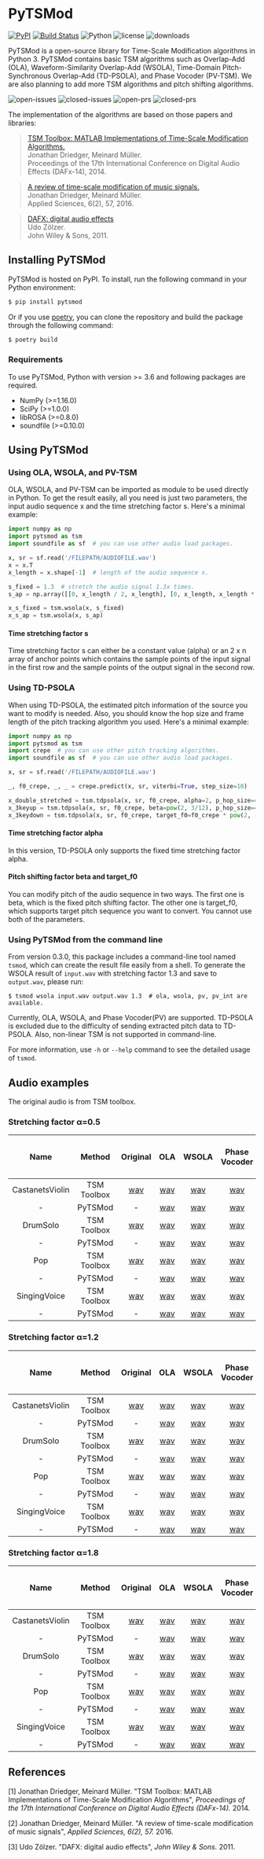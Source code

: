 PyTSMod
===================
[![PyPI](https://img.shields.io/pypi/v/pytsmod.svg)](https://pypi.python.org/pypi/pytsmod)
[![Build Status](https://img.shields.io/travis/KAIST-MACLab/PyTSMod/main)](https://travis-ci.org/KAIST-MACLab/PyTSMod)
![Python](https://img.shields.io/pypi/pyversions/pytsmod.svg)
![license](https://img.shields.io/github/license/KAIST-MACLab/PyTSMod.svg)
![downloads](https://img.shields.io/pypi/dm/pytsmod.svg)

PyTSMod is a open-source library for Time-Scale Modification algorithms in Python 3. PyTSMod contains basic TSM algorithms such as Overlap-Add (OLA), Waveform-Similarity Overlap-Add (WSOLA), Time-Domain Pitch-Synchronous Overlap-Add (TD-PSOLA), and Phase Vocoder (PV-TSM). We are also planning to add more TSM algorithms and pitch shifting algorithms.

![open-issues](https://img.shields.io/github/issues/KAIST-MACLab/pytsmod.svg)
![closed-issues](https://img.shields.io/github/issues-closed/KAIST-MACLab/pytsmod.svg)
![open-prs](https://img.shields.io/github/issues-pr/KAIST-MACLab/pytsmod.svg)
![closed-prs](https://img.shields.io/github/issues-pr-closed/KAIST-MACLab/pytsmod.svg)

The implementation of the algorithms are based on those papers and libraries:

> [TSM Toolbox: MATLAB Implementations of Time-Scale Modification Algorithms.](https://www.audiolabs-erlangen.de/content/resources/MIR/TSMtoolbox/2014_DriedgerMueller_TSM-Toolbox_DAFX.pdf)<br>
> Jonathan Driedger, Meinard Müller.<br>
> Proceedings of the 17th International Conference on Digital Audio Effects (DAFx-14), 2014.

> [A review of time-scale modification of music signals.](https://www.mdpi.com/2076-3417/6/2/57htm)<br>
> Jonathan Driedger, Meinard Müller.<br>
> Applied Sciences, 6(2), 57, 2016.

> [DAFX: digital audio effects](https://books.google.co.kr/books?hl=ko&lr=&id=DX-mRhkJL74C&oi=fnd&pg=PT7&dq=Dafx+book&ots=EMFASHiHrs&sig=Mtft4q1dJgFXjOsDnLyMN9eKMRQ#v=onepage&q=Dafx%20book&f=false)<br>
> Udo Zölzer.<br>
> John Wiley & Sons, 2011.


## Installing PyTSMod

PyTSMod is hosted on PyPI. To install, run the following command in your Python environment:

```bash
$ pip install pytsmod
```

Or if you use [poetry](https://python-poetry.org), you can clone the repository and build the package through the following command:

```bash
$ poetry build
```

### Requirements

To use PyTSMod, Python with version >= 3.6 and following packages are required.
- NumPy (>=1.16.0)
- SciPy (>=1.0.0)
- libROSA (>=0.8.0)
- soundfile (>=0.10.0)

## Using PyTSMod

### Using OLA, WSOLA, and PV-TSM

OLA, WSOLA, and PV-TSM can be imported as module to be used directly in Python. To get the result easily, all you need is just two parameters, the input audio sequence x and the time stretching factor s. Here's a minimal example:

```python
import numpy as np
import pytsmod as tsm
import soundfile as sf  # you can use other audio load packages.

x, sr = sf.read('/FILEPATH/AUDIOFILE.wav')
x = x.T
x_length = x.shape[-1]  # length of the audio sequence x.

s_fixed = 1.3  # stretch the audio signal 1.3x times.
s_ap = np.array([[0, x_length / 2, x_length], [0, x_length, x_length * 1.5]])  # double the first half of the audio only and preserve the other half.

x_s_fixed = tsm.wsola(x, s_fixed)
x_s_ap = tsm.wsola(x, s_ap)
```

#### Time stretching factor s

Time stretching factor s can either be a constant value (alpha) or an 2 x n array of anchor points which contains the sample points of the input signal in the first row and the sample points of the output signal in the second row.


### Using TD-PSOLA

When using TD-PSOLA, the estimated pitch information of the source you want to modify is needed. Also, you should know the hop size and frame length of the pitch tracking algorithm you used. Here's a minimal example:

```python
import numpy as np
import pytsmod as tsm
import crepe  # you can use other pitch tracking algorithms.
import soundfile as sf  # you can use other audio load packages.

x, sr = sf.read('/FILEPATH/AUDIOFILE.wav')

_, f0_crepe, _, _ = crepe.predict(x, sr, viterbi=True, step_size=10)

x_double_stretched = tsm.tdpsola(x, sr, f0_crepe, alpha=2, p_hop_size=441, p_win_size=1470)  # hop_size and frame_length for CREPE step_size=10 with sr=44100
x_3keyup = tsm.tdpsola(x, sr, f0_crepe, beta=pow(2, 3/12), p_hop_size=441, p_win_size=1470)
x_3keydown = tsm.tdpsola(x, sr, f0_crepe, target_f0=f0_crepe * pow(2, -3/12), p_hop_size=441, p_win_size=1470)
```

#### Time stretching factor alpha

In this version, TD-PSOLA only supports the fixed time stretching factor alpha.

#### Pitch shifting factor beta and target_f0

You can modify pitch of the audio sequence in two ways. The first one is beta, which is the fixed pitch shifting factor. The other one is target_f0, which supports target pitch sequence you want to convert. You cannot use both of the parameters.

### Using PyTSMod from the command line

From version 0.3.0, this package includes a command-line tool named `tsmod`, which can create the result file easily from a shell. To generate the WSOLA result of `input.wav` with stretching factor 1.3 and save to `output.wav`, please run:

```shell
$ tsmod wsola input.wav output.wav 1.3  # ola, wsola, pv, pv_int are available.
```

Currently, OLA, WSOLA, and Phase Vocoder(PV) are supported. TD-PSOLA is excluded due to the difficulty of sending extracted pitch data to TD-PSOLA. Also, non-linear TSM is not supported in command-line.

For more information, use `-h` or `--help` command to see the detailed usage of `tsmod`.

## Audio examples

The original audio is from TSM toolbox.

### Stretching factor α=0.5

| Name | Method | Original | OLA | WSOLA | Phase Vocoder | Phase Vocoder (phase locking) | TSM based on HPSS |
| :---: | :---: | :---: | :---: | :---: | :---: | :---: | :---: |
| CastanetsViolin | TSM Toolbox | [wav](https://www.audiolabs-erlangen.de/content/resources/MIR/TSMtoolbox/CastanetsViolin_ORIG.wav) | [wav](https://www.audiolabs-erlangen.de/content/resources/MIR/TSMtoolbox/CastanetsViolin_0.50_OLA.wav) | [wav](https://www.audiolabs-erlangen.de/content/resources/MIR/TSMtoolbox/CastanetsViolin_0.50_WSOLA.wav) | [wav](https://www.audiolabs-erlangen.de/content/resources/MIR/TSMtoolbox/CastanetsViolin_0.50_PV.wav) | [wav](https://www.audiolabs-erlangen.de/content/resources/MIR/TSMtoolbox/CastanetsViolin_0.50_PVpl.wav) | [wav](https://www.audiolabs-erlangen.de/content/resources/MIR/TSMtoolbox/CastanetsViolin_0.50_HP.wav) |
| - | PyTSMod | - | [wav](https://drive.google.com/file/d/12W-koxh8OkyrzEHibVifoYtWmuKCIbxy/view?usp=sharing) | [wav](https://drive.google.com/file/d/1juWR2-jx5rlPLv2JxhIiJZa83T7kgp3C/view?usp=sharing) | [wav](https://drive.google.com/file/d/1KdiTUkpdm1qMmMkdqkrMJhoRW_asUoqJ/view?usp=sharing) | [wav](https://drive.google.com/file/d/1dTSeSxkUGAEW75fpgFQXE9VoRuu3cgUR/view?usp=sharing) | [wav](https://drive.google.com/file/d/1W7saDSQCYEOc2ahqi7D4fAPZc2bCryrm/view?usp=sharing) |
| DrumSolo | TSM Toolbox | [wav](https://www.audiolabs-erlangen.de/content/resources/MIR/TSMtoolbox/DrumSolo_ORIG.wav) | [wav](https://www.audiolabs-erlangen.de/content/resources/MIR/TSMtoolbox/DrumSolo_0.50_OLA.wav) | [wav](https://www.audiolabs-erlangen.de/content/resources/MIR/TSMtoolbox/DrumSolo_0.50_WSOLA.wav) | [wav](https://www.audiolabs-erlangen.de/content/resources/MIR/TSMtoolbox/DrumSolo_0.50_PV.wav) | [wav](https://www.audiolabs-erlangen.de/content/resources/MIR/TSMtoolbox/DrumSolo_0.50_PVpl.wav) | [wav](https://www.audiolabs-erlangen.de/content/resources/MIR/TSMtoolbox/DrumSolo_0.50_HP.wav)
| - | PyTSMod | - | [wav](https://drive.google.com/file/d/1RD-rK0yInskaWuDhuKGPxMc1zzIMZFSv/view?usp=sharing) | [wav](https://drive.google.com/file/d/1PCxQTpzHbub-tpnqFYpbR-SEOpjq5L1m/view?usp=sharing) | [wav](https://drive.google.com/file/d/1QXbRdHN3UVBmnXax_FpNDPf3dAyKIlhi/view?usp=sharing) | [wav](https://drive.google.com/file/d/1vRPXSfgyvnTPVgSTGeryBtReYqFC1GC8/view?usp=sharing) | [wav](https://drive.google.com/file/d/19eQyATSxJB1Ia6eBBTHaz1OycsbAL0qM/view?usp=sharing) |
| Pop | TSM Toolbox | [wav](https://www.audiolabs-erlangen.de/content/resources/MIR/TSMtoolbox/Pop_ORIG.wav) | [wav](https://www.audiolabs-erlangen.de/content/resources/MIR/TSMtoolbox/Pop_0.50_OLA.wav) | [wav](https://www.audiolabs-erlangen.de/content/resources/MIR/TSMtoolbox/Pop_0.50_WSOLA.wav) | [wav](https://www.audiolabs-erlangen.de/content/resources/MIR/TSMtoolbox/Pop_0.50_PV.wav) | [wav](https://www.audiolabs-erlangen.de/content/resources/MIR/TSMtoolbox/Pop_0.50_PVpl.wav) | [wav](https://www.audiolabs-erlangen.de/content/resources/MIR/TSMtoolbox/Pop_0.50_HP.wav)
| - | PyTSMod | - | [wav](https://drive.google.com/file/d/1y8MFOQ4uEhs_S2V_FpPHfPeLCOpfdLAa/view?usp=sharing) | [wav](https://drive.google.com/file/d/1E6SlzID07ZmHOLE_GW3Dz3HizmnMf13U/view?usp=sharing) | [wav](https://drive.google.com/file/d/1pDcNsUyzGP3yr_TA7G7vJzBRi6bHuuTL/view?usp=sharing) | [wav](https://drive.google.com/file/d/1fbkMupHp8PTXIg6_QINDTyBWkfnzO7DA/view?usp=sharing) | [wav](https://drive.google.com/file/d/1lnP-75-QsIwXXfqsXqKPN6z4Qs4s_AWc/view?usp=sharing) |
| SingingVoice | TSM Toolbox | [wav](https://www.audiolabs-erlangen.de/content/resources/MIR/TSMtoolbox/SingingVoice_ORIG.wav) | [wav](https://www.audiolabs-erlangen.de/content/resources/MIR/TSMtoolbox/SingingVoice_0.50_OLA.wav) | [wav](https://www.audiolabs-erlangen.de/content/resources/MIR/TSMtoolbox/SingingVoice_0.50_WSOLA.wav) | [wav](https://www.audiolabs-erlangen.de/content/resources/MIR/TSMtoolbox/SingingVoice_0.50_PV.wav) | [wav](https://www.audiolabs-erlangen.de/content/resources/MIR/TSMtoolbox/SingingVoice_0.50_PVpl.wav) | [wav](https://www.audiolabs-erlangen.de/content/resources/MIR/TSMtoolbox/SingingVoice_0.50_HP.wav) |
| - | PyTSMod | - | [wav](https://drive.google.com/file/d/1pzzm1xBB4Qo-vcAdrxDSHiec4CWPpds8/view?usp=sharing) | [wav](https://drive.google.com/file/d/1Oq-CiDbw4i20RoSqsx8YMDvq3p_TV06x/view?usp=sharing) | [wav](https://drive.google.com/file/d/10eh-jad5_VhCqiR6F_irK5jXp0rlq2ay/view?usp=sharing) | [wav](https://drive.google.com/file/d/1iAgToNlK7LMFA-VVMlB3O_hPiChJZN34/view?usp=sharing) | [wav](https://drive.google.com/file/d/1LUHXGkYc-4IBpuM0DiQn_pBGS30-hFMR/view?usp=sharing) |

### Stretching factor α=1.2

| Name | Method | Original | OLA | WSOLA | Phase Vocoder | Phase Vocoder (phase locking) | TSM based on HPSS |
| :---: | :---: | :---: | :---: | :---: | :---: | :---: | :---: |
| CastanetsViolin | TSM Toolbox | [wav](https://www.audiolabs-erlangen.de/content/resources/MIR/TSMtoolbox/CastanetsViolin_ORIG.wav) | [wav](https://www.audiolabs-erlangen.de/content/resources/MIR/TSMtoolbox/CastanetsViolin_1.20_OLA.wav) | [wav](https://www.audiolabs-erlangen.de/content/resources/MIR/TSMtoolbox/CastanetsViolin_1.20_WSOLA.wav) | [wav](https://www.audiolabs-erlangen.de/content/resources/MIR/TSMtoolbox/CastanetsViolin_1.20_PV.wav) | [wav](https://www.audiolabs-erlangen.de/content/resources/MIR/TSMtoolbox/CastanetsViolin_1.20_PVpl.wav) | [wav](https://www.audiolabs-erlangen.de/content/resources/MIR/TSMtoolbox/CastanetsViolin_1.20_HP.wav) |
| - | PyTSMod | - | [wav](https://drive.google.com/file/d/1o7BtVNyZ9IYF5Jf6llwoMtFMYpzc9Idj/view?usp=sharing) | [wav](https://drive.google.com/file/d/1IDS4TjmhE3Ge2lD_xbN8Flw508ta_OV7/view?usp=sharing) | [wav](https://drive.google.com/file/d/1rMjZcG4Izrlc9_cHdN96KP6EwdgwsLg4/view?usp=sharing) | [wav](https://drive.google.com/file/d/1GMEYrePkNejHEBE9n0DyTnnjiEpUm3wi/view?usp=sharing) | [wav](https://drive.google.com/file/d/1QMRE7Qo5SuCgqhHSz6_DZWWWS-joh3T4/view?usp=sharing) |
| DrumSolo | TSM Toolbox | [wav](https://www.audiolabs-erlangen.de/content/resources/MIR/TSMtoolbox/DrumSolo_ORIG.wav) | [wav](https://www.audiolabs-erlangen.de/content/resources/MIR/TSMtoolbox/DrumSolo_1.20_OLA.wav) | [wav](https://www.audiolabs-erlangen.de/content/resources/MIR/TSMtoolbox/DrumSolo_1.20_WSOLA.wav) | [wav](https://www.audiolabs-erlangen.de/content/resources/MIR/TSMtoolbox/DrumSolo_1.20_PV.wav) | [wav](https://www.audiolabs-erlangen.de/content/resources/MIR/TSMtoolbox/DrumSolo_1.20_PVpl.wav) | [wav](https://www.audiolabs-erlangen.de/content/resources/MIR/TSMtoolbox/DrumSolo_1.20_HP.wav)
| - | PyTSMod | - | [wav](https://drive.google.com/file/d/1YgqwREMoOfSf2VPXLkzLNewKFlJ0iqmR/view?usp=sharing) | [wav](https://drive.google.com/file/d/1ZT-v8x65uRnhTRf9us8NI3NuoO8ia3m7/view?usp=sharing) | [wav](https://drive.google.com/file/d/1uGB4L5ffzwew7aeEqT1Yu1HGIXemupWc/view?usp=sharing) | [wav](https://drive.google.com/file/d/13k8CEktMpkRrrUSKnrVONqM8_yI1SysC/view?usp=sharing) | [wav](https://drive.google.com/file/d/1uozKTawYC9i8f5jbD4SoQjxh4PhjL-i8/view?usp=sharing) |
| Pop | TSM Toolbox | [wav](https://www.audiolabs-erlangen.de/content/resources/MIR/TSMtoolbox/Pop_ORIG.wav) | [wav](https://www.audiolabs-erlangen.de/content/resources/MIR/TSMtoolbox/Pop_1.20_OLA.wav) | [wav](https://www.audiolabs-erlangen.de/content/resources/MIR/TSMtoolbox/Pop_1.20_WSOLA.wav) | [wav](https://www.audiolabs-erlangen.de/content/resources/MIR/TSMtoolbox/Pop_1.20_PV.wav) | [wav](https://www.audiolabs-erlangen.de/content/resources/MIR/TSMtoolbox/Pop_1.20_PVpl.wav) | [wav](https://www.audiolabs-erlangen.de/content/resources/MIR/TSMtoolbox/Pop_1.20_HP.wav)
| - | PyTSMod | - | [wav](https://drive.google.com/file/d/1gj3PpiMR7OMPrRDej9Z-oxRf0b-ik-Gf/view?usp=sharing) | [wav](https://drive.google.com/file/d/1GKCkZU2dOVTk6ImDfEf3Gf3PrZxcReHW/view?usp=sharing) | [wav](https://drive.google.com/file/d/19Y02rGU6YEzAHtvSfpdHtBvlda8EGQZ6/view?usp=sharing) | [wav](https://drive.google.com/file/d/1yVye1wHpxeuCXOAZaVfWOC4G6xL4H_Hu/view?usp=sharing) | [wav](https://drive.google.com/file/d/1qfRglRBEzQDwI3iXhb-2RdNkYULJnNQC/view?usp=sharing) |
| SingingVoice | TSM Toolbox | [wav](https://www.audiolabs-erlangen.de/content/resources/MIR/TSMtoolbox/SingingVoice_ORIG.wav) | [wav](https://www.audiolabs-erlangen.de/content/resources/MIR/TSMtoolbox/SingingVoice_1.20_OLA.wav) | [wav](https://www.audiolabs-erlangen.de/content/resources/MIR/TSMtoolbox/SingingVoice_1.20_WSOLA.wav) | [wav](https://www.audiolabs-erlangen.de/content/resources/MIR/TSMtoolbox/SingingVoice_1.20_PV.wav) | [wav](https://www.audiolabs-erlangen.de/content/resources/MIR/TSMtoolbox/SingingVoice_1.20_PVpl.wav) | [wav](https://www.audiolabs-erlangen.de/content/resources/MIR/TSMtoolbox/SingingVoice_1.20_HP.wav) |
| - | PyTSMod | - | [wav](https://drive.google.com/file/d/1IxMpXjuBzrVbofo8FMMbkOREZkaW17bQ/view?usp=sharing) | [wav](https://drive.google.com/file/d/1iXpWEIKKHTkx0VCTxtXbhAIyxVO5CLme/view?usp=sharing) | [wav](https://drive.google.com/file/d/1XH_5sfZLSDgziXEbK_ApltScGVS0EVHT/view?usp=sharing) | [wav](https://drive.google.com/file/d/1sgBpTOz_WYVc8iDTQyjxmzHZYhgu0elS/view?usp=sharing) | [wav](https://drive.google.com/file/d/1eT9yKW-LTfifjr0C8Y1X4DghLLNXsz4W/view?usp=sharing) |

### Stretching factor α=1.8

| Name | Method | Original | OLA | WSOLA | Phase Vocoder | Phase Vocoder (phase locking) | TSM based on HPSS |
| :---: | :---: | :---: | :---: | :---: | :---: | :---: | :---: |
| CastanetsViolin | TSM Toolbox | [wav](https://www.audiolabs-erlangen.de/content/resources/MIR/TSMtoolbox/CastanetsViolin_ORIG.wav) | [wav](https://www.audiolabs-erlangen.de/content/resources/MIR/TSMtoolbox/CastanetsViolin_1.80_OLA.wav) | [wav](https://www.audiolabs-erlangen.de/content/resources/MIR/TSMtoolbox/CastanetsViolin_1.80_WSOLA.wav) | [wav](https://www.audiolabs-erlangen.de/content/resources/MIR/TSMtoolbox/CastanetsViolin_1.80_PV.wav) | [wav](https://www.audiolabs-erlangen.de/content/resources/MIR/TSMtoolbox/CastanetsViolin_1.80_PVpl.wav) | [wav](https://www.audiolabs-erlangen.de/content/resources/MIR/TSMtoolbox/CastanetsViolin_1.80_HP.wav) |
| - | PyTSMod | - | [wav](https://drive.google.com/file/d/14pwBV64ycLHdBUgGbpNm0qfL_asIwlIK/view?usp=sharing) | [wav](https://drive.google.com/file/d/1IBRwYsBHaTOTfdUFZuOvGhvsSJOy4TwA/view?usp=sharing) | [wav](https://drive.google.com/file/d/1Rkw1Gg83_7t8bMZ4uO2PTalP8PexMsZH/view?usp=sharing) | [wav](https://drive.google.com/file/d/1aaEHj4dhpxiruesUXGmtNqz5ar-H7jkx/view?usp=sharing) | [wav](https://drive.google.com/file/d/15u0ToohxKpIYnelO0RlKsLv0CTqamIiZ/view?usp=sharing) |
| DrumSolo | TSM Toolbox | [wav](https://www.audiolabs-erlangen.de/content/resources/MIR/TSMtoolbox/DrumSolo_ORIG.wav) | [wav](https://www.audiolabs-erlangen.de/content/resources/MIR/TSMtoolbox/DrumSolo_1.80_OLA.wav) | [wav](https://www.audiolabs-erlangen.de/content/resources/MIR/TSMtoolbox/DrumSolo_1.80_WSOLA.wav) | [wav](https://www.audiolabs-erlangen.de/content/resources/MIR/TSMtoolbox/DrumSolo_1.80_PV.wav) | [wav](https://www.audiolabs-erlangen.de/content/resources/MIR/TSMtoolbox/DrumSolo_1.80_PVpl.wav) | [wav](https://www.audiolabs-erlangen.de/content/resources/MIR/TSMtoolbox/DrumSolo_1.80_HP.wav) |
| - | PyTSMod | - | [wav](https://drive.google.com/file/d/1h1AGHMz1z1rkg8bRV94lBq1h-7tPg2N2/view?usp=sharing) | [wav](https://drive.google.com/file/d/12KlsY0Et0MICm4F3aFPUqkWGPRsKG8W0/view?usp=sharing) | [wav](https://drive.google.com/file/d/1ZNWoYTr_ErXXcq2bFU3o2YuqhTelZ1Q7/view?usp=sharing) | [wav](https://drive.google.com/file/d/1AZMGWQ9GzqeQA-wIMCyfvDNW4ji-tZsR/view?usp=sharing) | [wav](https://drive.google.com/file/d/139lVGzUwyrSo9AcRp3kuDQABiHcnKcxn/view?usp=sharing) |
| Pop | TSM Toolbox | [wav](https://www.audiolabs-erlangen.de/content/resources/MIR/TSMtoolbox/Pop_ORIG.wav) | [wav](https://www.audiolabs-erlangen.de/content/resources/MIR/TSMtoolbox/Pop_1.80_OLA.wav) | [wav](https://www.audiolabs-erlangen.de/content/resources/MIR/TSMtoolbox/Pop_1.80_WSOLA.wav) | [wav](https://www.audiolabs-erlangen.de/content/resources/MIR/TSMtoolbox/Pop_1.80_PV.wav) | [wav](https://www.audiolabs-erlangen.de/content/resources/MIR/TSMtoolbox/Pop_1.80_PVpl.wav) | [wav](https://www.audiolabs-erlangen.de/content/resources/MIR/TSMtoolbox/Pop_1.80_HP.wav) |
| - | PyTSMod | - | [wav](https://drive.google.com/file/d/1vxFD5Cj6wS6_tj66DPMmFQfg2JLxgI3j/view?usp=sharing) | [wav](https://drive.google.com/file/d/1BiNkuTmBn_HJAbBLCim8BP3Q7qPAIUzT/view?usp=sharing) | [wav](https://drive.google.com/file/d/1f4dZc51EgIudt8MoCQDvwtbkoTk6svb9/view?usp=sharing) | [wav](https://drive.google.com/file/d/1aPs4ufHBxyahOgPAVj3CbDdEW4elRj85/view?usp=sharing) | [wav](https://drive.google.com/file/d/1mhwNUVUYK2lFIqR8o657uG7wb60b3IWZ/view?usp=sharing) |
| SingingVoice | TSM Toolbox | [wav](https://www.audiolabs-erlangen.de/content/resources/MIR/TSMtoolbox/SingingVoice_ORIG.wav) | [wav](https://www.audiolabs-erlangen.de/content/resources/MIR/TSMtoolbox/SingingVoice_1.80_OLA.wav) | [wav](https://www.audiolabs-erlangen.de/content/resources/MIR/TSMtoolbox/SingingVoice_1.80_WSOLA.wav) | [wav](https://www.audiolabs-erlangen.de/content/resources/MIR/TSMtoolbox/SingingVoice_1.80_PV.wav) | [wav](https://www.audiolabs-erlangen.de/content/resources/MIR/TSMtoolbox/SingingVoice_1.80_PVpl.wav) | [wav](https://www.audiolabs-erlangen.de/content/resources/MIR/TSMtoolbox/SingingVoice_1.80_HP.wav) |
| - | PyTSMod | - | [wav](https://drive.google.com/file/d/1HCJwXaHCnACFTCW-Q8lN40N4Oxr-jfmD/view?usp=sharing) | [wav](https://drive.google.com/file/d/1vZ54pQusHWRJs9fggpTOq02vGNTY5bI5/view?usp=sharing) | [wav](https://drive.google.com/file/d/1TP2ZoV028tqFrILhCZmnYvflY-YdM3Bd/view?usp=sharing) | [wav](https://drive.google.com/file/d/1EQotSRP2rma3i1XioJW0998HJLiq_jQV/view?usp=sharing) | [wav](https://drive.google.com/file/d/1npTbI0sjKOEUifSXQbAqluxGRtG0O4t7/view?usp=sharing) |


## References

[1] Jonathan Driedger, Meinard Müller. "TSM Toolbox: MATLAB Implementations of Time-Scale Modification Algorithms", *Proceedings of the 17th International Conference on Digital Audio Effects (DAFx-14).* 2014.

[2] Jonathan Driedger, Meinard Müller. "A review of time-scale modification of music signals", *Applied Sciences, 6(2), 57.* 2016.

[3] Udo Zölzer. "DAFX: digital audio effects", *John Wiley & Sons.* 2011.
